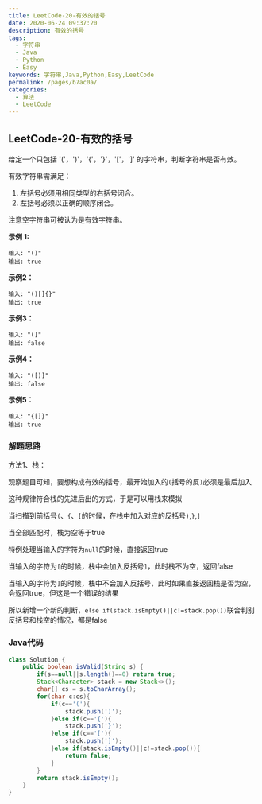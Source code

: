 ```yaml
---
title: LeetCode-20-有效的括号
date: 2020-06-24 09:37:20
description: 有效的括号
tags: 
  - 字符串
  - Java
  - Python
  - Easy
keywords: 字符串,Java,Python,Easy,LeetCode
permalink: /pages/b7ac0a/
categories: 
  - 算法
  - LeetCode
---
```


## LeetCode-20-有效的括号

给定一个只包括 '('，')'，'{'，'}'，'['，']' 的字符串，判断字符串是否有效。

有效字符串需满足：

1. 左括号必须用相同类型的右括号闭合。
2. 左括号必须以正确的顺序闭合。

注意空字符串可被认为是有效字符串。

<!--more-->

**示例 1:**

```
输入: "()"
输出: true
```

**示例2：**

```
输入: "()[]{}"
输出: true
```

**示例3：**

```
输入: "(]"
输出: false
```

**示例4：**

```
输入: "([)]"
输出: false
```

**示例5：**

```
输入: "{[]}"
输出: true
```

### 解题思路

方法1、栈：

观察题目可知，要想构成有效的括号，最开始加入的`(`括号的反`)`必须是最后加入

这种规律符合栈的先进后出的方式，于是可以用栈来模拟

当扫描到前括号`(`、`{`、`[`的时候，在栈中加入对应的反括号`)`,`}`,`]`

当全部匹配时，栈为空等于true

特例处理当输入的字符为`null`的时候，直接返回true

当输入的字符为`[`的时候，栈中会加入反括号`]`，此时栈不为空，返回false

当输入的字符为`]`的时候，栈中不会加入反括号，此时如果直接返回栈是否为空，会返回true，但这是一个错误的结果

所以新增一个新的判断，`else if(stack.isEmpty()||c!=stack.pop())`联合判别反括号和栈空的情况，都是false

### Java代码

```java
class Solution {
    public boolean isValid(String s) {
        if(s==null||s.length()==0) return true;
        Stack<Character> stack = new Stack<>();
        char[] cs = s.toCharArray();
        for(char c:cs){
            if(c=='('){
                stack.push(')');
            }else if(c=='{'){
                stack.push('}');
            }else if(c=='['){
                stack.push(']');
            }else if(stack.isEmpty()||c!=stack.pop()){
                return false;
            }
        }
        return stack.isEmpty();
    }
}
```
